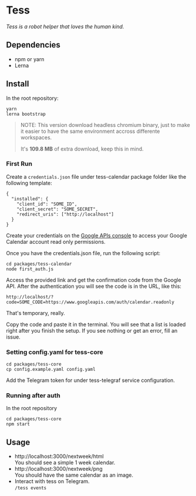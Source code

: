 # Tess
_Tess is a robot helper that loves the human kind._


## Dependencies

- npm or yarn
- Lerna

## Install

In the root repository:
```
yarn
lerna bootstrap
```

> NOTE: This version download headless chromium binary, just to make it easier to have the same environment accross differente workspaces.
>
> It's **109.8 MB** of extra download, keep this in mind.

### First Run

Create a `credentials.json` file under tess-calendar package folder like the following template:
```
{
  "installed": {
    "client_id": "SOME_ID",
    "client_secret": "SOME_SECRET",
    "redirect_uris": ["http://localhost"]
  }
}
```

Create your credentials on the [Google APIs console](https://console.developers.google.com/) to access your Google Calendar account read only permissions.

Once you have the credentials.json file, run the following script:
```
cd packages/tess-calendar
node first_auth.js
```

Access the provided link and get the confirmation code from the Google API. After the authentication you will see the code is in the URL, like this:
```
http://localhost/?code=SOME_CODE=https://www.googleapis.com/auth/calendar.readonly
```

That's temporary, really.

Copy the code and paste it in the terminal. You will see that a list is loaded right after you finish the setup. If you see nothing or get an error, fill an issue.

### Setting config.yaml for tess-core
```
cd packages/tess-core
cp config.example.yaml config.yaml
```

Add the Telegram token for under tess-telegraf service configuration.

### Running after auth

In the root repository
```
cd packages/tess-core
npm start
```

## Usage

- http://localhost:3000/nextweek/html  
You should see a simple 1 week calendar.
- http://localhost:3000/nextweek/png  
You should have the same calendar as an image.
- Interact with tess on Telegram.  
  `/tess events`
